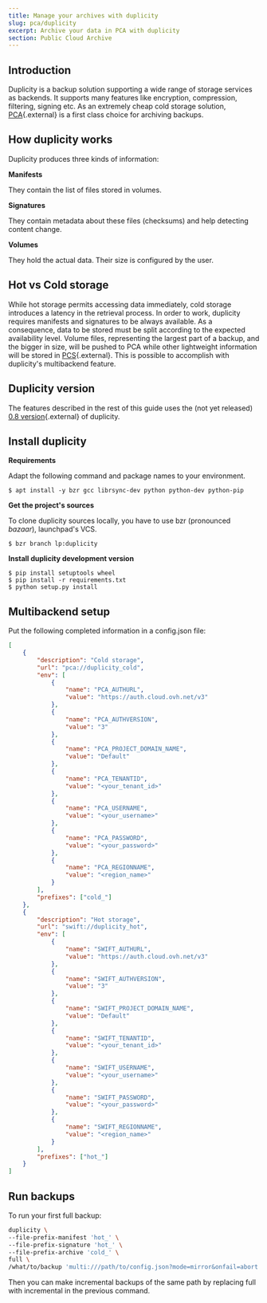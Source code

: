 ```yaml
---
title: Manage your archives with duplicity
slug: pca/duplicity
excerpt: Archive your data in PCA with duplicity
section: Public Cloud Archive
---
```



## Introduction
Duplicity is a backup solution supporting a wide range of storage services as backends. It supports many features like encryption, compression, filtering, signing etc. As an extremely cheap cold storage solution, [PCA](https://www.ovhcloud.com/en-ca/public-cloud/cloud-archive/){.external} is a first class choice for archiving backups.


## How duplicity works
Duplicity produces three kinds of information:

**Manifests**

They contain the list of files stored in volumes.

**Signatures**

They contain metadata about these files (checksums) and help detecting content change.

**Volumes**

They hold the actual data. Their size is configured by the user.


## Hot vs Cold storage
While hot storage permits accessing data immediately, cold storage introduces a latency in the retrieval process. In order to work, duplicity requires manifests and signatures to be always available. As a consequence, data to be stored must be split according to the expected availability level. Volume files, representing the largest part of a backup, and the bigger in size, will be pushed to PCA while other lightweight information will be stored in [PCS](https://www.ovhcloud.com/en-ca/public-cloud/object-storage/){.external}. This is possible to accomplish with duplicity's multibackend feature.


## Duplicity version
The features described in the rest of this guide uses the (not yet released) [0.8 version](https://code.launchpad.net/~duplicity-team/duplicity/0.8-series){.external} of duplicity.


## Install duplicity
**Requirements**

Adapt the following command and package names to your environment.

```
$ apt install -y bzr gcc librsync-dev python python-dev python-pip
```
**Get the project's sources**

To clone duplicity sources locally, you have to use bzr (pronounced *bazaar*), launchpad's VCS.

```
$ bzr branch lp:duplicity
```
**Install duplicity development version**

```
$ pip install setuptools wheel
$ pip install -r requirements.txt
$ python setup.py install
```

## Multibackend setup

Put the following completed information in a config.json file:


```json
[
    {
        "description": "Cold storage",
        "url": "pca://duplicity_cold",
        "env": [
            {
                "name": "PCA_AUTHURL",
                "value": "https://auth.cloud.ovh.net/v3"
            },
            {
                "name": "PCA_AUTHVERSION",
                "value": "3"
            },
            {
                "name": "PCA_PROJECT_DOMAIN_NAME",
                "value": "Default"
            },
            {
                "name": "PCA_TENANTID",
                "value": "<your_tenant_id>"
            },
            {
                "name": "PCA_USERNAME",
                "value": "<your_username>"
            },
            {
                "name": "PCA_PASSWORD",
                "value": "<your_password>"
            },
            {
                "name": "PCA_REGIONNAME",
                "value": "<region_name>"
            }
        ],
        "prefixes": ["cold_"]
    },
    {
        "description": "Hot storage",
        "url": "swift://duplicity_hot",
        "env": [
            {
                "name": "SWIFT_AUTHURL",
                "value": "https://auth.cloud.ovh.net/v3"
            },
            {
                "name": "SWIFT_AUTHVERSION",
                "value": "3"
            },
            {
                "name": "SWIFT_PROJECT_DOMAIN_NAME",
                "value": "Default"
            },
            {
                "name": "SWIFT_TENANTID",
                "value": "<your_tenant_id>"
            },
            {
                "name": "SWIFT_USERNAME",
                "value": "<your_username>"
            },
            {
                "name": "SWIFT_PASSWORD",
                "value": "<your_password>"
            },
            {
                "name": "SWIFT_REGIONNAME",
                "value": "<region_name>"
            }
        ],
        "prefixes": ["hot_"]
    }
]
```


## Run backups
To run your first full backup:


```bash
duplicity \
--file-prefix-manifest 'hot_' \
--file-prefix-signature 'hot_' \
--file-prefix-archive 'cold_' \
full \
/what/to/backup 'multi:///path/to/config.json?mode=mirror&onfail=abort'
```

Then you can make incremental backups of the same path by replacing full with incremental in the previous command.